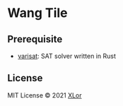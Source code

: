 # Wang Tile

## Prerequisite

+ [varisat](https://github.com/jix/varisat): SAT solver written in Rust

## License

MIT License © 2021 [XLor](https://github.com/yjl9903)
